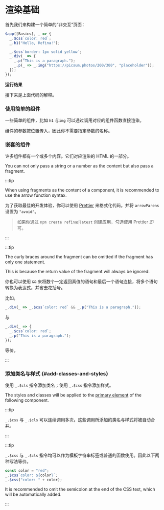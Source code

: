 <script setup>
import StaticPageVue from "snippets/static-page.vue";
</script>

# 渲染基础

首先我们来构建一个简单的“非交互”页面：

```ts
$app([Basics], _ => {
  _.$css`color: red`;
  _.h1("Hello, Refina!");

  _.$css`border: 1px solid yellow`;
  _.div(_ => {
    _.p("This is a paragraph.");
    _.p(_ => _.img("https://picsum.photos/200/300", "placeholder"));
  });
});
```

**运行结果**

<StaticPageVue />

接下来是上面代码的解释。

### 使用简单的组件

一些简单的组件，比如 `h1` 与`img` 可以通过调用对应的组件函数直接渲染。

组件的参数按位置传入，因此你不需要指定参数的名称。

### 嵌套的组件

许多组件都有一个或多个内容。它们对应渲染的 HTML 的一部分。

You can not only pass a string or a number as the content but also pass a fragment.

:::tip

When using fragments as the content of a component, it is recommended to use the arrow function syntax.

为了获取最佳的开发体验，你可以使用 [Prettier](https://prettier.io/) 来格式化代码，并将 `arrowParens` 设置为 `"avoid"`。

> 如果你通过 `npm create refina@latest` 创建应用，勾选使用 Prettier 即可。

:::

:::tip

The curly braces around the fragment can be omitted if the fragment has only one statement.

This is because the return value of the fragment will always be ignored.

你也可以使用 `&&` 来将数个一定返回真值的语句和最后一个语句连接，将多个语句转换为表达式，并省去花括号。

比如，

```ts
_.div(_ => _.$css`color: red` && _.p("This is a paragraph."));
```

与

```ts
_.div(_ => {
  _.$css`color: red`;
  _.p("This is a paragraph.");
});
```

等价。

:::

### 添加类名与样式 {#add-classes-and-styles}

使用 `_.$cls` 指令添加类名；使用 `_.$css` 指令添加样式。

The styles and classes will be applied to the [primary element](./component.md#primary-element) of the following component.

:::tip

`_.$css` 与 `_.$cls` 可以连续调用多次，这些调用所添加的类名与样式将被自动合并。

:::

:::tip

`_.$css` 与 `_.$cls` 指令均可以作为模板字符串标签或普通的函数使用。因此以下两种写法等价。

```ts
const color = "red";
_.$css`color: ${color}`;
_.$css("color: " + color);
```

It is recommended to omit the semicolon at the end of the CSS text, which will be automatically added.

:::
